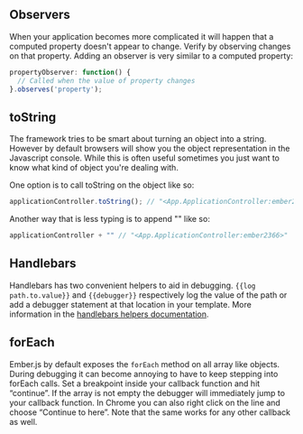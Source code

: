 ## Observers

When your application becomes more complicated it will happen that a computed property doesn't appear to change. Verify by observing changes on that property. Adding an observer is very similar to a computed property:

```javascript
propertyObserver: function() {
  // Called when the value of property changes
}.observes('property');
```

## toString

The framework tries to be smart about turning an object into a string. However by default browsers will show you the object representation in the Javascript console. While this is often useful sometimes you just want to know what kind of object you're dealing with.

One option is to call toString on the object like so:

```javascript
applicationController.toString(); // "<App.ApplicationController:ember2366>"
```

 Another way that is less typing is to append "" like so:

```javascript
applicationController + "" // "<App.ApplicationController:ember2366>"
```

## Handlebars

Handlebars has two convenient helpers to aid in debugging. `{{log path.to.value}}` and `{{debugger}}` respectively log the value of the path or add a debugger statement at that location in your template. More information in the [handlebars helpers documentation](/api/classes/Ember.Handlebars.helpers.html).

## forEach

Ember.js by default exposes the `forEach` method on all array like objects. During debugging it can become annoying to have to keep stepping into forEach calls. Set a breakpoint inside your callback function and hit “continue”. If the array is not empty the debugger will immediately jump to your callback function. In Chrome you can also right click on the line and choose “Continue to here”. Note that the same works for any other callback as well. 
